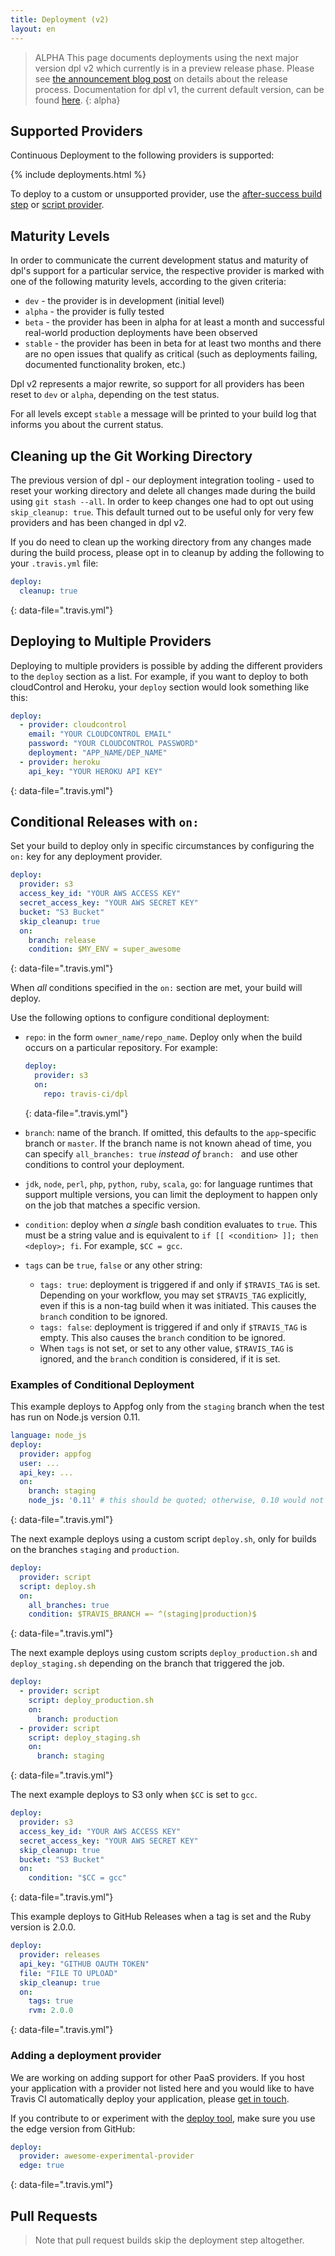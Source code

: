 ```yaml
---
title: Deployment (v2)
layout: en
---
```


> ALPHA This page documents deployments using the next major version dpl v2 which
> currently is in a preview release phase. Please see [the announcement blog post](https://blog.travis-ci.com/2019-08-27-deployment-tooling-dpl-v2-preview-release) on details
> about the release process. Documentation for dpl v1, the current default
> version, can be found [here](/user/deployments). {: alpha}

## Supported Providers

Continuous Deployment to the following providers is supported:

{% include deployments.html %}

To deploy to a custom or unsupported provider, use the [after-success build
step](/user/deployment/custom/) or [script provider](/user/deployment/script).

## Maturity Levels

In order to communicate the current development status and maturity of dpl's
support for a particular service, the respective provider is marked with one of
the following maturity levels, according to the given criteria:

* `dev` - the provider is in development (initial level)
* `alpha` - the provider is fully tested
* `beta` - the provider has been in alpha for at least a month and successful real-world production deployments have been observed
* `stable` - the provider has been in beta for at least two months and there are no open issues that qualify as critical (such as deployments failing, documented functionality broken, etc.)

Dpl v2 represents a major rewrite, so support for all providers has been
reset to `dev` or `alpha`, depending on the test status.

For all levels except `stable` a message will be printed to your build log
that informs you about the current status.

## Cleaning up the Git Working Directory

The previous version of dpl - our deployment integration tooling - used to
reset your working directory and delete all changes made during the build
using `git stash --all`. In order to keep changes one had to opt out using
`skip_cleanup: true`. This default turned out to be useful only for very few
providers and has been changed in dpl v2.

If you do need to clean up the working directory from any changes made during
the build process, please opt in to cleanup by adding the following to your
`.travis.yml` file:

```yaml
deploy:
  cleanup: true
```
{: data-file=".travis.yml"}

## Deploying to Multiple Providers

Deploying to multiple providers is possible by adding the different providers
to the `deploy` section as a list. For example, if you want to deploy to both
cloudControl and Heroku, your `deploy` section would look something like this:

```yaml
deploy:
  - provider: cloudcontrol
    email: "YOUR CLOUDCONTROL EMAIL"
    password: "YOUR CLOUDCONTROL PASSWORD"
    deployment: "APP_NAME/DEP_NAME"
  - provider: heroku
    api_key: "YOUR HEROKU API KEY"
```
{: data-file=".travis.yml"}

## Conditional Releases with `on:`

Set your build to deploy only in specific circumstances by configuring the `on:` key for any deployment provider.

```yaml
deploy:
  provider: s3
  access_key_id: "YOUR AWS ACCESS KEY"
  secret_access_key: "YOUR AWS SECRET KEY"
  bucket: "S3 Bucket"
  skip_cleanup: true
  on:
    branch: release
    condition: $MY_ENV = super_awesome
```
{: data-file=".travis.yml"}

When *all* conditions specified in the `on:` section are met, your build will deploy.

Use the following options to configure conditional deployment:

* `repo`: in the form `owner_name/repo_name`. Deploy only when the build occurs on a particular repository. For example:

   ```yaml
   deploy:
     provider: s3
     on:
       repo: travis-ci/dpl
   ```
   {: data-file=".travis.yml"}

* `branch`: name of the branch.
   If omitted, this defaults to the `app`-specific branch or `master`. If the branch name is not known ahead of time, you can specify
   `all_branches: true` *instead of* `branch: ` and use other conditions to control your deployment.

* `jdk`, `node`, `perl`, `php`, `python`, `ruby`, `scala`, `go`: for language runtimes that support multiple versions,
   you can limit the deployment to happen only on the job that matches a specific version.

* `condition`: deploy when *a single* bash condition evaluates to `true`. This must be a string value and is equivalent to `if [[ <condition> ]]; then <deploy>; fi`. For example, `$CC = gcc`.

* `tags` can be `true`, `false` or any other string:

    * `tags: true`: deployment is triggered if and only if `$TRAVIS_TAG` is set.
       Depending on your workflow, you may set `$TRAVIS_TAG` explicitly, even if this is
       a non-tag build when it was initiated. This causes the `branch` condition to be ignored.
    * `tags: false`: deployment is triggered if and only if `$TRAVIS_TAG` is empty.
       This also causes the `branch` condition to be ignored.
    * When `tags` is not set, or set to any other value, `$TRAVIS_TAG` is ignored, and the `branch` condition is considered, if it is set.

### Examples of Conditional Deployment

This example deploys to Appfog only from the `staging` branch when the test has run on Node.js version 0.11.

```yaml
language: node_js
deploy:
  provider: appfog
  user: ...
  api_key: ...
  on:
    branch: staging
    node_js: '0.11' # this should be quoted; otherwise, 0.10 would not work
```
{: data-file=".travis.yml"}

The next example deploys using a custom script `deploy.sh`, only for builds on the branches `staging` and `production`.

```yaml
deploy:
  provider: script
  script: deploy.sh
  on:
    all_branches: true
    condition: $TRAVIS_BRANCH =~ ^(staging|production)$
```
{: data-file=".travis.yml"}

The next example deploys using custom scripts `deploy_production.sh` and `deploy_staging.sh` depending on the branch that triggered the job.

```yaml
deploy:
  - provider: script
    script: deploy_production.sh
    on:
      branch: production
  - provider: script
    script: deploy_staging.sh
    on:
      branch: staging
```
{: data-file=".travis.yml"}

The next example deploys to S3 only when `$CC` is set to `gcc`.

```yaml
deploy:
  provider: s3
  access_key_id: "YOUR AWS ACCESS KEY"
  secret_access_key: "YOUR AWS SECRET KEY"
  skip_cleanup: true
  bucket: "S3 Bucket"
  on:
    condition: "$CC = gcc"
```
{: data-file=".travis.yml"}

This example deploys to GitHub Releases when a tag is set and the Ruby version is 2.0.0.

```yaml
deploy:
  provider: releases
  api_key: "GITHUB OAUTH TOKEN"
  file: "FILE TO UPLOAD"
  skip_cleanup: true
  on:
    tags: true
    rvm: 2.0.0
```
{: data-file=".travis.yml"}

### Adding a deployment provider

We are working on adding support for other PaaS providers. If you host your application with a provider not listed here and you would like to have Travis CI automatically deploy your application, please [get in touch](mailto:support@travis-ci.com?subject:New%20deployment%20provider%20proposal).

If you contribute to or experiment with the [deploy tool](https://github.com/travis-ci/dpl), make sure you use the edge version from GitHub:

```yaml
deploy:
  provider: awesome-experimental-provider
  edge: true
```
{: data-file=".travis.yml"}

## Pull Requests

> Note that pull request builds skip the deployment step altogether.
